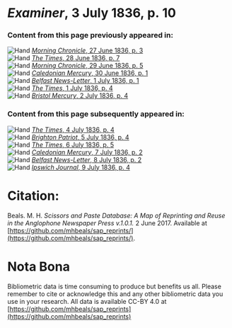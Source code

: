# *Examiner*, 3 July 1836, p. 10  
  
### Content from this page previously appeared in:  
![Hand](http://scissorsandpaste.net/wp-content/uploads/2017/06/smallhandpointer.png) [*Morning Chronicle*, 27 June 1836, p. 3](https://mhbeals.github.io/sap_html/Morning-Chronicle/Morning-Chronicle-27-June-1836-p-3)  
![Hand](http://scissorsandpaste.net/wp-content/uploads/2017/06/smallhandpointer.png) [*The Times*, 28 June 1836, p. 7](https://mhbeals.github.io/sap_html/The-Times/The-Times-28-June-1836-p-7)  
![Hand](http://scissorsandpaste.net/wp-content/uploads/2017/06/smallhandpointer.png) [*Morning Chronicle*, 29 June 1836, p. 5](https://mhbeals.github.io/sap_html/Morning-Chronicle/Morning-Chronicle-29-June-1836-p-5)  
![Hand](http://scissorsandpaste.net/wp-content/uploads/2017/06/smallhandpointer.png) [*Caledonian Mercury*, 30 June 1836, p. 1](https://mhbeals.github.io/sap_html/Caledonian-Mercury/Caledonian-Mercury-30-June-1836-p-1)  
![Hand](http://scissorsandpaste.net/wp-content/uploads/2017/06/smallhandpointer.png) [*Belfast News-Letter*, 1 July 1836, p. 1](https://mhbeals.github.io/sap_html/Belfast-News-Letter/Belfast-News-Letter-1-July-1836-p-1)  
![Hand](http://scissorsandpaste.net/wp-content/uploads/2017/06/smallhandpointer.png) [*The Times*, 1 July 1836, p. 4](https://mhbeals.github.io/sap_html/The-Times/The-Times-1-July-1836-p-4)  
![Hand](http://scissorsandpaste.net/wp-content/uploads/2017/06/smallhandpointer.png) [*Bristol Mercury*, 2 July 1836, p. 4](https://mhbeals.github.io/sap_html/Bristol-Mercury/Bristol-Mercury-2-July-1836-p-4)  
  
### Content from this page subsequently appeared in:  
![Hand](http://scissorsandpaste.net/wp-content/uploads/2017/06/smallhandpointer.png) [*The Times*, 4 July 1836, p. 4](https://mhbeals.github.io/sap_html/The-Times/The-Times-4-July-1836-p-4)  
![Hand](http://scissorsandpaste.net/wp-content/uploads/2017/06/smallhandpointer.png) [*Brighton Patriot*, 5 July 1836, p. 4](https://mhbeals.github.io/sap_html/Brighton-Patriot/Brighton-Patriot-5-July-1836-p-4)  
![Hand](http://scissorsandpaste.net/wp-content/uploads/2017/06/smallhandpointer.png) [*The Times*, 6 July 1836, p. 5](https://mhbeals.github.io/sap_html/The-Times/The-Times-6-July-1836-p-5)  
![Hand](http://scissorsandpaste.net/wp-content/uploads/2017/06/smallhandpointer.png) [*Caledonian Mercury*, 7 July 1836, p. 2](https://mhbeals.github.io/sap_html/Caledonian-Mercury/Caledonian-Mercury-7-July-1836-p-2)  
![Hand](http://scissorsandpaste.net/wp-content/uploads/2017/06/smallhandpointer.png) [*Belfast News-Letter*, 8 July 1836, p. 2](https://mhbeals.github.io/sap_html/Belfast-News-Letter/Belfast-News-Letter-8-July-1836-p-2)  
![Hand](http://scissorsandpaste.net/wp-content/uploads/2017/06/smallhandpointer.png) [*Ipswich Journal*, 9 July 1836, p. 4](https://mhbeals.github.io/sap_html/Ipswich-Journal/Ipswich-Journal-9-July-1836-p-4)  


# Citation: 

Beals. M. H. *Scissors and Paste Database: A Map of Reprinting and Reuse in the Anglophone Newspaper Press v.1.0.1.* 2 June 2017. Available at [https://github.com/mhbeals/sap_reprints/](https://github.com/mhbeals/sap_reprints/). 

# Nota Bona

Bibliometric data is time consuming to produce but benefits us all. Please remember to cite or acknowledge this and any other bibliometric data you use in your research. All data is available CC-BY 4.0 at [https://github.com/mhbeals/sap_reprints](https://github.com/mhbeals/sap_reprints)